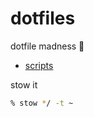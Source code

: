 # dotfiles

dotfile madness 🍘

- [scripts](https://github.com/aditya-K2/dot/tree/master/scripts/scripts)

stow it

```bash
% stow */ -t ~
```
